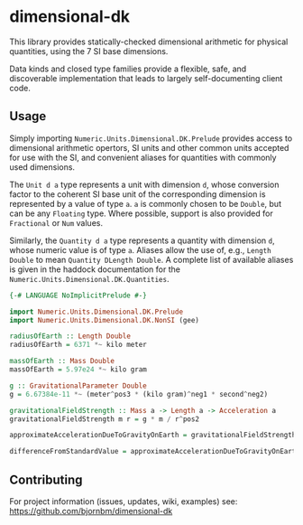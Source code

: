 dimensional-dk
==============

This library provides statically-checked dimensional arithmetic for physical quantities, using the 7 SI base dimensions.

Data kinds and closed type families provide a flexible, safe, and discoverable implementation that leads to largely self-documenting
client code.

Usage
-----

Simply importing `Numeric.Units.Dimensional.DK.Prelude` provides access to dimensional arithmetic opertors, SI units and other common units
accepted for use with the SI, and convenient aliases for quantities with commonly used dimensions.

The `Unit d a` type represents a unit with dimension `d`, whose conversion factor to the coherent SI base unit of the corresponding dimension
is represented by a value of type `a`. `a` is commonly chosen to be `Double`, but can be any `Floating` type. Where possible, support is also
provided for `Fractional` or `Num` values.

Similarly, the `Quantity d a` type represents a quantity with dimension `d`, whose numeric value is of type `a`. Aliases allow the use of, e.g.,
`Length Double` to mean `Quantity DLength Double`. A complete list of available aliases is given in the haddock documentation for the
`Numeric.Units.Dimensional.DK.Quantities`.

```haskell
{-# LANGUAGE NoImplicitPrelude #-}

import Numeric.Units.Dimensional.DK.Prelude
import Numeric.Units.Dimensional.DK.NonSI (gee)

radiusOfEarth :: Length Double
radiusOfEarth = 6371 *~ kilo meter

massOfEarth :: Mass Double
massOfEarth = 5.97e24 *~ kilo gram

g :: GravitationalParameter Double
g = 6.67384e-11 *~ (meter^pos3 * (kilo gram)^neg1 * second^neg2)

gravitationalFieldStrength :: Mass a -> Length a -> Acceleration a
gravitationalFieldStrength m r = g * m / r^pos2

approximateAccelerationDueToGravityOnEarth = gravitationalFieldStrength massOfEarth radiusOfEarth

differenceFromStandardValue = approximateAccelerationDueToGravityOnEarth /~ gee
```

Contributing
------------

For project information (issues, updates, wiki, examples) see:
  https://github.com/bjornbm/dimensional-dk
